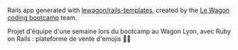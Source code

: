 Rails app generated with [lewagon/rails-templates](https://github.com/lewagon/rails-templates), created by the [Le Wagon coding bootcamp](https://www.lewagon.com) team.

Projet d'équipe d'une semaine lors du bootcamp au Wagon Lyon, avec Ruby on Rails : plateforme de vente d'emojis 🦔🐼
